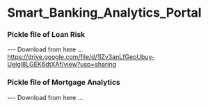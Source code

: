 # Smart_Banking_Analytics_Portal

### Pickle file of Loan Risk 
---  Download from here ...
https://drive.google.com/file/d/1lZv3anLfGepUbuy-UeIgl8LGEK6dtXAf/view?usp=sharing
### Pickle file of Mortgage Analytics
---  Download from here ...

